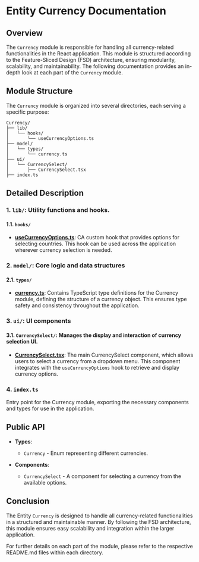 # Entity Currency Documentation

## Overview
The `Currency` module is responsible for handling all currency-related functionalities in the React application. This module is structured according to the Feature-Sliced Design (FSD) architecture, ensuring modularity, scalability, and maintainability. The following documentation provides an in-depth look at each part of the `Currency` module.

## Module Structure
The `Currency` module is organized into several directories, each serving a specific purpose:
```text
Currency/
├── lib/
│   └── hooks/
│       └── useCurrencyOptions.ts
├── model/
│   └── types/
│       └── currency.ts
├── ui/
│   └── CurrencySelect/
│       ├── CurrencySelect.tsx
├── index.ts
```

## Detailed Description

### 1. `lib/`: Utility functions and hooks.

#### 1.1. `hooks/`
- [**useCurrencyOptions.ts**](./lib/hooks/useCurrencyOptions.ts): CA custom hook that provides options for selecting countries. This hook can be used across the application wherever currency selection is needed.

### 2. `model/`: Core logic and data structures

#### 2.1. `types/`
- [**currency.ts**](./model/types/currency.ts): Contains TypeScript type definitions for the Currency  module, defining the structure of a currency object. This ensures type safety and consistency throughout the application.

### 3. `ui/`: UI components

#### 3.1. `CurrencySelect/`:  Manages the display and interaction of currency selection UI.
- [**CurrencySelect.tsx**](./ui/CurrencySelect/README.md): The main CurrencySelect component, which allows users to select a currency from a dropdown menu. This component integrates with the `useCurrencyOptions` hook to retrieve and display currency options.

### 4. `index.ts`

Entry point for the Currency  module, exporting the necessary components and types for use in the application.

## Public API

- **Types**:
    - `Currency` - Enum representing different currencies.

- **Components**:
    - `CurrencySelect` - A component for selecting a currency from the available options.


## Conclusion
The Entity `Currency` is designed to handle all currency-related functionalities in a structured and maintainable manner. By following the FSD architecture, this module ensures easy scalability and integration within the larger application.

For further details on each part of the module, please refer to the respective README.md files within each directory.
